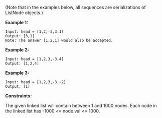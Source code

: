 (Note that in the examples below, all sequences are serializations of ListNode objects.)

**Example 1:**

```
Input: head = [1,2,-3,3,1]
Output: [3,1]
Note: The answer [1,2,1] would also be accepted.
```

**Example 2:**

```
Input: head = [1,2,3,-3,4]
Output: [1,2,4]
```

**Example 3:**

```
Input: head = [1,2,3,-3,-2]
Output: [1]
```

**Constraints:**

The given linked list will contain between 1 and 1000 nodes.
Each node in the linked list has -1000 <= node.val <= 1000.
